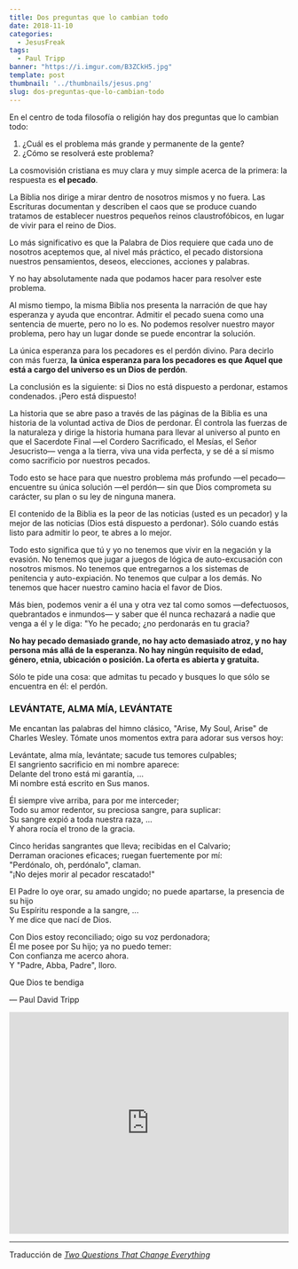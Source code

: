 ```yaml
---
title: Dos preguntas que lo cambian todo
date: 2018-11-10
categories:
  - JesusFreak
tags:
  - Paul Tripp
banner: "https://i.imgur.com/B3ZCkH5.jpg"
template: post
thumbnail: '../thumbnails/jesus.png'
slug: dos-preguntas-que-lo-cambian-todo
---
```


En el centro de toda filosofía o religión hay dos preguntas que lo cambian todo:

1. ¿Cuál es el problema más grande y permanente de la gente?
2. ¿Cómo se resolverá este problema?

La cosmovisión cristiana es muy clara y muy simple acerca de la primera: la respuesta es **el pecado**.

La Biblia nos dirige a mirar dentro de nosotros mismos y no fuera. Las Escrituras documentan y describen el caos que se produce cuando tratamos de establecer nuestros pequeños reinos claustrofóbicos, en lugar de vivir para el reino de Dios.

Lo más significativo es que la Palabra de Dios requiere que cada uno de nosotros aceptemos que, al nivel más práctico, el pecado distorsiona nuestros pensamientos, deseos, elecciones, acciones y palabras.

Y no hay absolutamente nada que podamos hacer para resolver este problema.

Al mismo tiempo, la misma Biblia nos presenta la narración de que hay esperanza y ayuda que encontrar. Admitir el pecado suena como una sentencia de muerte, pero no lo es. No podemos resolver nuestro mayor problema, pero hay un lugar donde se puede encontrar la solución.

La única esperanza para los pecadores es el perdón divino. Para decirlo con más fuerza, **la única esperanza para los pecadores es que Aquel que está a cargo del universo es un Dios de perdón**.

La conclusión es la siguiente: si Dios no está dispuesto a perdonar, estamos condenados. ¡Pero está dispuesto!

La historia que se abre paso a través de las páginas de la Biblia es una historia de la voluntad activa de Dios de perdonar. Él controla las fuerzas de la naturaleza y dirige la historia humana para llevar al universo al punto en que el Sacerdote Final —el Cordero Sacrificado, el Mesías, el Señor Jesucristo— venga a la tierra, viva una vida perfecta, y se dé a sí mismo como sacrificio por nuestros pecados.

Todo esto se hace para que nuestro problema más profundo —el pecado— encuentre su única solución —el perdón— sin que Dios comprometa su carácter, su plan o su ley de ninguna manera.

El contenido de la Biblia es la peor de las noticias (usted es un pecador) y la mejor de las noticias (Dios está dispuesto a perdonar). Sólo cuando estás listo para admitir lo peor, te abres a lo mejor.

Todo esto significa que tú y yo no tenemos que vivir en la negación y la evasión. No tenemos que jugar a juegos de lógica de auto-excusación con nosotros mismos. No tenemos que entregarnos a los sistemas de penitencia y auto-expiación. No tenemos que culpar a los demás. No tenemos que hacer nuestro camino hacia el favor de Dios.

Más bien, podemos venir a él una y otra vez tal como somos —defectuosos, quebrantados e inmundos— y saber que él nunca rechazará a nadie que venga a él y le diga: "Yo he pecado; ¿no perdonarás en tu gracia?

**No hay pecado demasiado grande, no hay acto demasiado atroz, y no hay persona más allá de la esperanza. No hay ningún requisito de edad, género, etnia, ubicación o posición. La oferta es abierta y gratuita.**

Sólo te pide una cosa: que admitas tu pecado y busques lo que sólo se encuentra en él: el perdón.

### LEVÁNTATE, ALMA MÍA, LEVÁNTATE

Me encantan las palabras del himno clásico, "Arise, My Soul, Arise" de Charles Wesley. Tómate unos momentos extra para adorar sus versos hoy:

Levántate, alma mía, levántate; sacude tus temores culpables;<br>
El sangriento sacrificio en mi nombre aparece:<br>
Delante del trono está mi garantía, ...<br>
Mi nombre está escrito en Sus manos.

Él siempre vive arriba, para por me interceder;<br>
Todo su amor redentor, su preciosa sangre, para suplicar:<br>
Su sangre expió a toda nuestra raza, ...<br>
Y ahora rocía el trono de la gracia.

Cinco heridas sangrantes que lleva; recibidas en el Calvario;<br>
Derraman oraciones eficaces; ruegan fuertemente por mí:<br>
"Perdónalo, oh, perdónalo", claman.<br>
"¡No dejes morir al pecador rescatado!"

El Padre lo oye orar, su amado ungido; no puede apartarse, la presencia de su hijo<br>
Su Espíritu responde a la sangre, ...<br>
Y me dice que nací de Dios.

Con Dios estoy reconciliado; oigo su voz perdonadora;<br>
Él me posee por Su hijo; ya no puedo temer:<br>
Con confianza me acerco ahora.<br>
Y "Padre, Abba, Padre", lloro.

Que Dios te bendiga

— Paul David Tripp

<iframe width="100%" height="400" src="https://www.youtube.com/embed/WtFzhLGJAPg" frameborder="0" allow="accelerometer; autoplay; encrypted-media; gyroscope; picture-in-picture" allowfullscreen></iframe>

---

Traducción de *[Two Questions That Change Everything](https://www.paultripp.com/wednesdays-word/posts/two-questions-that-change-everything)*